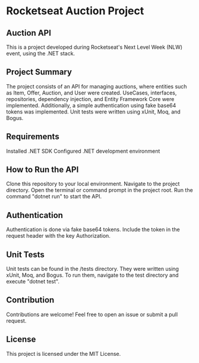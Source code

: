 # Rocketseat Auction Project
## Auction API
This is a project developed during Rocketseat's Next Level Week (NLW) event, using the .NET stack.

## Project Summary
The project consists of an API for managing auctions, where entities such as Item, Offer, Auction, and User were created. UseCases, interfaces, repositories, dependency injection, and Entity Framework Core were implemented. Additionally, a simple authentication using fake base64 tokens was implemented. Unit tests were written using xUnit, Moq, and Bogus.

## Requirements
Installed .NET SDK
Configured .NET development environment

## How to Run the API
Clone this repository to your local environment.
Navigate to the project directory.
Open the terminal or command prompt in the project root.
Run the command "dotnet run" to start the API.

## Authentication
Authentication is done via fake base64 tokens. Include the token in the request header with the key Authorization.

## Unit Tests
Unit tests can be found in the /tests directory. They were written using xUnit, Moq, and Bogus. To run them, navigate to the test directory and execute "dotnet test".

## Contribution
Contributions are welcome! Feel free to open an issue or submit a pull request.

## License
This project is licensed under the MIT License.
